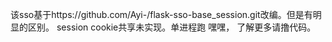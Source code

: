该sso基于https://github.com/Ayi-/flask-sso-base_session.git改编。但是有明显的区别。
session cookie共享未实现。单进程跑
嘿嘿， 了解更多请撸代码。